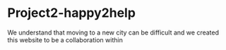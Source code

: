 # Project2-happy2help

We understand that moving to a new city can be difficult and we created this website to be a collaboration within 
